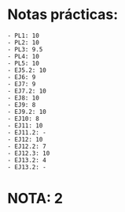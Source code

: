 # Notas prácticas:

    - PL1: 10
    - PL2: 10
    - PL3: 9.5
    - PL4: 10
    - PL5: 10
    - EJ5.2: 10
    - EJ6: 9
    - EJ7: 9
    - EJ7.2: 10
    - EJ8: 10
    - EJ9: 8
    - EJ9.2: 10
    - EJ10: 8
    - EJ11: 10
    - EJ11.2: -
    - EJ12: 10
    - EJ12.2: 7
    - EJ12.3: 10
    - EJ13.2: 4
    - EJ13.2: -
    
# NOTA: 2
